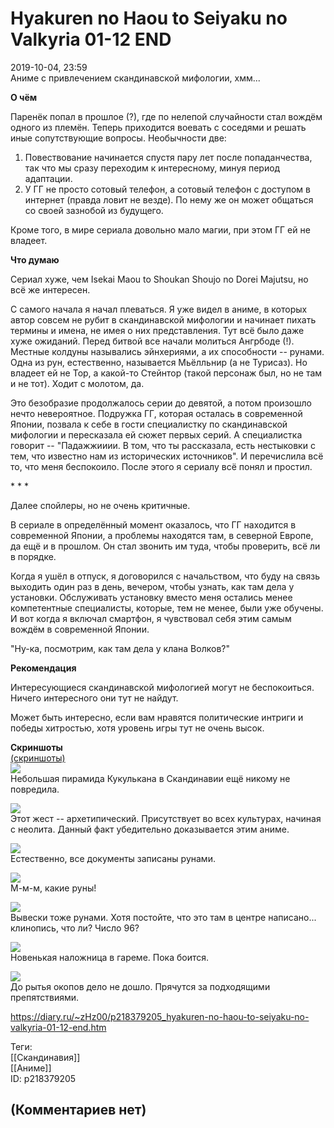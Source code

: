 Hyakuren no Haou to Seiyaku no Valkyria 01-12 END
=================================================

  
2019-10-04, 23:59  
 Аниме с привлечением скандинавской мифологии, хмм...   
   
  **О чём**    
   
 Паренёк попал в прошлое (?), где по нелепой случайности стал вождём одного из племён. Теперь приходится воевать с соседями и решать иные сопутствующие вопросы. Необычности две:   
 1. Повествование начинается спустя пару лет после попаданчества, так что мы сразу переходим к интересному, минуя период адаптации.   
 2. У ГГ не просто сотовый телефон, а сотовый телефон с доступом в интернет (правда ловит не везде). По нему же он может общаться со своей зазнобой из будущего.   
   
 Кроме того, в мире сериала довольно мало магии, при этом ГГ ей не владеет.   
   
  **Что думаю**    
   
 Сериал хуже, чем Isekai Maou to Shoukan Shoujo no Dorei Majutsu, но всё же интересен.   
   
 С самого начала я начал плеваться. Я уже видел в аниме, в которых автор совсем не рубит в скандинавской мифологии и начинает пихать термины и имена, не имея о них представления. Тут всё было даже хуже ожиданий. Перед битвой все начали молиться Ангрбоде (!). Местные колдуны назывались эйнхериями, а их способности -- рунами. Одна из рун, естественно, называется Мьёлльнир (а не Турисаз). Но владеет ей не Тор, а какой-то Стейнтор (такой персонаж был, но не там и не тот). Ходит с молотом, да.   
   
 Это безобразие продолжалось серии до девятой, а потом произошло нечто невероятное. Подружка ГГ, которая осталась в современной Японии, позвала к себе в гости специалистку по скандинавской мифологии и пересказала ей сюжет первых серий. А специалистка говорит -- "Падажжииии. В том, что ты рассказала, есть нестыковки с тем, что известно нам из исторических источников". И перечислила всё то, что меня беспокоило. После этого я сериалу всё понял и простил.   
   
 \* \* \*   
   
 Далее спойлеры, но не очень критичные.   
   
 В сериале в определённый момент оказалось, что ГГ находится в современной Японии, а проблемы находятся там, в северной Европе, да ещё и в прошлом. Он стал звонить им туда, чтобы проверить, всё ли в порядке.   
   
 Когда я ушёл в отпуск, я договорился с начальством, что буду на связь выходить один раз в день, вечером, чтобы узнать, как там дела у установки. Обслуживать установку вместо меня остались менее компетентные специалисты, которые, тем не менее, были уже обучены. И вот когда я включал смартфон, я чувствовал себя этим самым вождём в современной Японии.   
   
 "Ну-ка, посмотрим, как там дела у клана Волков?"   
   
  **Рекомендация**    
   
 Интересующиеся скандинавской мифологией могут не беспокоиться. Ничего интересного они тут не найдут.   
   
 Может быть интересно, если вам нравятся политические интриги и победы хитростью, хотя уровень игры тут не очень высок.   
   
  **Скриншоты**    
  [(скриншоты)](https://zHz00.diary.ru/p218379205.htm?index=1#linkmore218379205m1)       
  [![](https://i.imgur.com/Iheq03jl.jpg)](https://i.imgur.com/Iheq03j.jpg)    
 Небольшая пирамида Кукулькана в Скандинавии ещё никому не повредила.   
   
  [![](https://i.imgur.com/zKNII9ll.jpg)](https://i.imgur.com/zKNII9l.jpg)    
 Этот жест -- архетипический. Присутствует во всех культурах, начиная с неолита. Данный факт убедительно доказывается этим аниме.   
   
  [![](https://i.imgur.com/Fd5Sq3xl.jpg)](https://i.imgur.com/Fd5Sq3x.jpg)    
 Естественно, все документы записаны рунами.   
   
  [![](https://i.imgur.com/JHNn3Fol.jpg)](https://i.imgur.com/JHNn3Fo.jpg)    
 М-м-м, какие руны!   
   
  [![](https://i.imgur.com/gQIy6tnl.jpg)](https://i.imgur.com/gQIy6tn.jpg)    
 Вывески тоже рунами. Хотя постойте, что это там в центре написано... клинопись, что ли? Число 96?   
   
  [![](https://i.imgur.com/W9NKXAdl.jpg)](https://i.imgur.com/W9NKXAd.jpg)    
 Новенькая наложница в гареме. Пока боится.   
   
  [![](https://i.imgur.com/2yxEaTkl.jpg)](https://i.imgur.com/2yxEaTk.jpg)    
 До рытья окопов дело не дошло. Прячутся за подходящими препятствиями.      
  
<https://diary.ru/~zHz00/p218379205_hyakuren-no-haou-to-seiyaku-no-valkyria-01-12-end.htm>  
  
Теги:  
[[Скандинавия]]  
[[Аниме]]  
ID: p218379205  


(Комментариев нет)
------------------